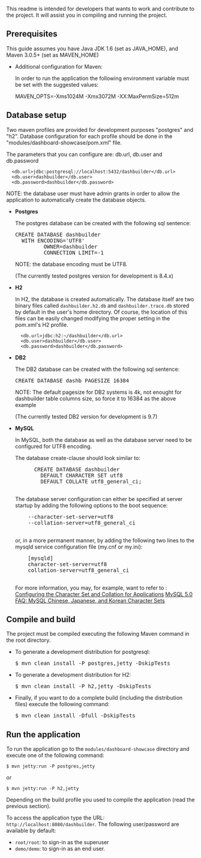 This readme is intended for developers that wants to work and contribute to the project.
It will assist you in compiling and running the project.

Prerequisites
--------------------

This guide assumes you have Java JDK 1.6 (set as JAVA_HOME), and Maven 3.0.5+ (set as MAVEN_HOME)

* Additional configuration for Maven:

  In order to run the application the following environment variable must be set with the suggested values:

    MAVEN_OPTS=-Xms1024M -Xmx3072M -XX:MaxPermSize=512m

Database setup
-------------------------

Two maven profiles are provided for development purposes "postgres" and "h2".
Database configuration for each profile should be done in the "modules/dashboard-showcase/pom.xml" file.

The parameters that you can configure are: db.url, db.user and db.password

      <db.url>jdbc:postgresql://localhost:5432/dashbuilder</db.url>
      <db.user>dashbuilder</db.user>
      <db.password>dashbuilder</db.password>

  NOTE: the database user must have admin grants in order to allow the application to automatically
  create the database objects.

* **Postgres**

  The postgres database can be created with the following sql sentence:

    <pre>CREATE DATABASE dashbuilder
    WITH ENCODING='UTF8'
           OWNER=dashbuilder
           CONNECTION LIMIT=-1</pre>

  NOTE: the database encoding must be UTF8.

  (The currently tested postgres version for development is 8.4.x)

* **H2**

    In H2, the database is created automatically. The database itself are two binary files called <code>dashbuilder.h2.db</code>
    and <code>dashbuilder.trace.db</code> stored by default in the user's home directory. Of course, the location of this files can
    be easily changed modifying the proper setting in the pom.xml's H2 profile.

        <db.url>jdbc:h2:~/dashbuilder</db.url>
        <db.user>dashbuilder</db.user>
        <db.password>dashbuilder</db.password>

* **DB2**

  The DB2 database can be created with the following sql sentence:

    <pre>CREATE DATABASE dashb PAGESIZE 16384</pre>

  NOTE: The default pagesize for DB2 systems is 4k, not enought for dashbuilder table columns size, so force it to 16384 as the above example

  (The currently tested DB2 version for development is 9.7)

* **MySQL**

  In MySQL, both the database as well as the database server need to be configured for UTF8 encoding.

  The database create-clause should look similar to:

    <pre>
        CREATE DATABASE dashbuilder
          DEFAULT CHARACTER SET utf8
          DEFAULT COLLATE utf8_general_ci;
    </pre>

  The database server configuration can either be specified at server startup by adding the following options to the boot sequence:

    <pre>
      --character-set-server=utf8
      --collation-server=utf8_general_ci
    </pre>

   or, in a more permanent manner, by adding the following two lines to the mysqld service configuration file (my.cnf or my.ini):

    <pre>
      [mysqld]
      character-set-server=utf8
      collation-server=utf8_general_ci
    </pre>

  For more information, you may, for example, want to refer to :
  <a href="http://dev.mysql.com/doc/refman/5.0/en/charset-applications.html">Configuring the Character Set and Collation for Applications</a>
  <a href="http://dev.mysql.com/doc/refman/5.0/en/faqs-cjk.html">MySQL 5.0 FAQ: MySQL Chinese, Japanese, and Korean Character Sets</a>

Compile and build
----------------------

The project must be compiled executing the following Maven command in the root directory.

* To generate a development distribution for postgresql:

    <pre>$ mvn clean install -P postgres,jetty -DskipTests</pre>

* To generate a development distribution for H2:

    <pre>$ mvn clean install -P h2,jetty -DskipTests</pre>

* Finally, if you want to do a complete build (including the distribution files) execute the following command:

    <pre>$ mvn clean install -Dfull -DskipTests</pre>

Run the application
--------------------

To run the application go to the <code>modules/dashboard-showcase</code> directory and execute one of the following command:

    $ mvn jetty:run -P postgres,jetty

 or

    $ mvn jetty:run -P h2,jetty

Depending on the build profile you used to compile the application (read the previous section).

To access the application type the URL: <code>http://localhost:8080/dashbuilder</code>.
The following user/password are available by default:

* <code>root/root</code>: to sign-in as the superuser
* <code>demo/demo</code>: to sign-in as an end user.
